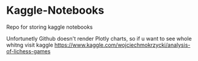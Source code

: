 # Kaggle-Notebooks
Repo for storing kaggle notebooks

Unfortunetly Github doesn't render Plotly charts, so if u want to see whole whitng visit kaggle
https://www.kaggle.com/wojciechmokrzycki/analysis-of-lichess-games
